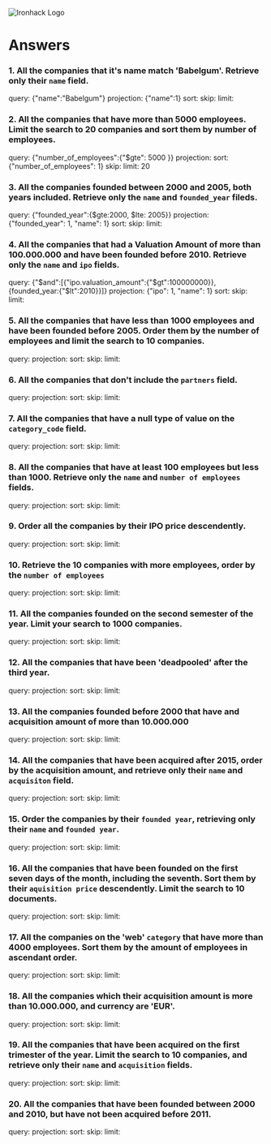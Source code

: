 ![Ironhack Logo](https://i.imgur.com/1QgrNNw.png)

# Answers

### 1. All the companies that it's name match 'Babelgum'. Retrieve only their `name` field.

<!-- Your Code Goes Here -->


query: {"name":"Babelgum"}
projection: {"name":1}
sort: 
skip: 
limit: 



### 2. All the companies that have more than 5000 employees. Limit the search to 20 companies and sort them by **number of employees**.

<!-- Your Code Goes Here -->


query: {"number_of_employees":{"$gte": 5000 }}
projection: 
sort: {"number_of_employees": 1}
skip: 
limit: 20


### 3. All the companies founded between 2000 and 2005, both years included. Retrieve only the `name` and `founded_year` fileds.

<!-- Your Code Goes Here -->

query: {"founded_year":{$gte:2000, $lte: 2005}}
projection: {"founded_year": 1, "name": 1}
sort: 
skip: 
limit: 


### 4. All the companies that had a Valuation Amount of more than 100.000.000 and have been founded before 2010. Retrieve only the `name` and `ipo` fields.

<!-- Your Code Goes Here -->

query: {"$and":[{"ipo.valuation_amount":{"$gt":100000000}}, {founded_year:{"$lt":2010}}]}
projection: {"ipo": 1, "name": 1}
sort: 
skip: 
limit: 

### 5. All the companies that have less than 1000 employees and have been founded before 2005. Order them by the number of employees and limit the search to 10 companies.

<!-- Your Code Goes Here -->

query: 
projection: 
sort: 
skip: 
limit: 

### 6. All the companies that don't include the `partners` field.

<!-- Your Code Goes Here -->

query: 
projection: 
sort: 
skip: 
limit: 

### 7. All the companies that have a null type of value on the `category_code` field.

<!-- Your Code Goes Here -->

query: 
projection: 
sort: 
skip: 
limit: 

### 8. All the companies that have at least 100 employees but less than 1000. Retrieve only the `name` and `number of employees` fields.

<!-- Your Code Goes Here -->

query: 
projection: 
sort: 
skip: 
limit: 

### 9. Order all the companies by their IPO price descendently.

<!-- Your Code Goes Here -->

query: 
projection: 
sort: 
skip: 
limit: 

### 10. Retrieve the 10 companies with more employees, order by the `number of employees`

<!-- Your Code Goes Here -->

query: 
projection: 
sort: 
skip: 
limit: 

### 11. All the companies founded on the second semester of the year. Limit your search to 1000 companies.

<!-- Your Code Goes Here -->

query: 
projection: 
sort: 
skip: 
limit: 

### 12. All the companies that have been 'deadpooled' after the third year.

<!-- Your Code Goes Here -->

query: 
projection: 
sort: 
skip: 
limit: 

### 13. All the companies founded before 2000 that have and acquisition amount of more than 10.000.000

<!-- Your Code Goes Here -->

query: 
projection: 
sort: 
skip: 
limit: 

### 14. All the companies that have been acquired after 2015, order by the acquisition amount, and retrieve only their `name` and `acquisiton` field.

<!-- Your Code Goes Here -->

query: 
projection: 
sort: 
skip: 
limit: 

### 15. Order the companies by their `founded year`, retrieving only their `name` and `founded year`.

<!-- Your Code Goes Here -->

query: 
projection: 
sort: 
skip: 
limit: 

### 16. All the companies that have been founded on the first seven days of the month, including the seventh. Sort them by their `aquisition price` descendently. Limit the search to 10 documents.

<!-- Your Code Goes Here -->

query: 
projection: 
sort: 
skip: 
limit: 

### 17. All the companies on the 'web' `category` that have more than 4000 employees. Sort them by the amount of employees in ascendant order.

<!-- Your Code Goes Here -->

query: 
projection: 
sort: 
skip: 
limit: 

### 18. All the companies which their acquisition amount is more than 10.000.000, and currency are 'EUR'.

<!-- Your Code Goes Here -->

query: 
projection: 
sort: 
skip: 
limit: 

### 19. All the companies that have been acquired on the first trimester of the year. Limit the search to 10 companies, and retrieve only their `name` and `acquisition` fields.

<!-- Your Code Goes Here -->

query: 
projection: 
sort: 
skip: 
limit: 

### 20. All the companies that have been founded between 2000 and 2010, but have not been acquired before 2011.

<!-- Your Code Goes Here -->

query: 
projection: 
sort: 
skip: 
limit: 
